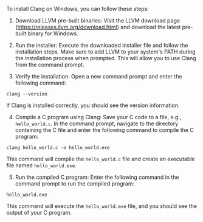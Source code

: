 To install Clang on Windows, you can follow these steps:

1. Download LLVM pre-built binaries: Visit the LLVM download page (https://releases.llvm.org/download.html) and download the latest pre-built binary for Windows.

2. Run the installer: Execute the downloaded installer file and follow the installation steps. Make sure to add LLVM to your system's PATH during the installation process when prompted. This will allow you to use Clang from the command prompt.

3. Verify the installation: Open a new command prompt and enter the following command:

```
clang --version
```

If Clang is installed correctly, you should see the version information.

4. Compile a C program using Clang: Save your C code to a file, e.g., `hello_world.c`. In the command prompt, navigate to the directory containing the C file and enter the following command to compile the C program:

```
clang hello_world.c -o hello_world.exe
```

This command will compile the `hello_world.c` file and create an executable file named `hello_world.exe`.

5. Run the compiled C program: Enter the following command in the command prompt to run the compiled program:

```
hello_world.exe
```

This command will execute the `hello_world.exe` file, and you should see the output of your C program.
